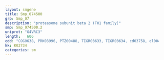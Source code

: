 ```yaml
---
layout: smgene
title: Smp_074500
grp: Smp_07
description: "proteasome subunit beta 2 (T01 family)"
smp: Smp_074500.2
uniprot: "G4VRC3"
length:   606
cdd: "COG0638, PRK03996, PTZ00488, TIGR03633, TIGR03634, cd03758, cl00467, pfam00227"
kk: K02734
categories: sm
---
```

